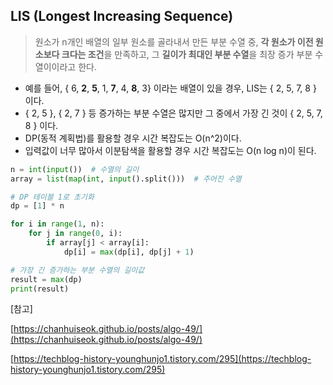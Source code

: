 ## LIS ****(Longest Increasing Sequence)****

> 원소가 n개인 배열의 일부 원소를 골라내서 만든 부분 수열 중, **각 원소가 이전 원소보다 크다는 조건**을 만족하고, 그 **길이가 최대인 부분 수열**을 최장 증가 부분 수열이이라고 한다.
> 

- 예를 들어, { 6, **2**, **5**, 1, **7**, 4, **8**, 3} 이라는 배열이 있을 경우, LIS는 { 2, 5, 7, 8 } 이다.
- { 2, 5 }, { 2, 7 } 등 증가하는 부분 수열은 많지만 그 중에서 가장 긴 것이 { 2, 5, 7, 8 } 이다.
- DP(동적 계획법)를 활용할 경우 시간 복잡도는 O(n^2)이다.
- 입력값이 너무 많아서 이분탐색을 활용할 경우 시간 복잡도는 O(n log n)이 된다.

```python
n = int(input())  # 수열의 길이
array = list(map(int, input().split()))  # 주어진 수열

# DP 테이블 1로 초기화
dp = [1] * n

for i in range(1, n):
    for j in range(0, i):
        if array[j] < array[i]:
            dp[i] = max(dp[i], dp[j] + 1)

# 가장 긴 증가하는 부분 수열의 길이값
result = max(dp)
print(result)
```

[참고]

[https://chanhuiseok.github.io/posts/algo-49/](https://chanhuiseok.github.io/posts/algo-49/)

[https://techblog-history-younghunjo1.tistory.com/295](https://techblog-history-younghunjo1.tistory.com/295)
